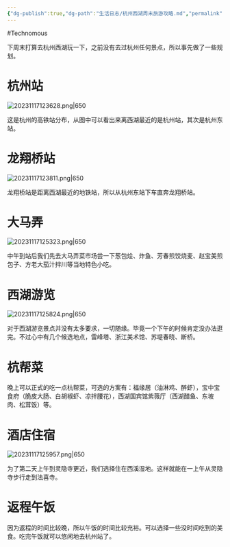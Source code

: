 ```yaml
---
{"dg-publish":true,"dg-path":"生活日志/杭州西湖周末旅游攻略.md","permalink":"/生活日志/杭州西湖周末旅游攻略/","created":"2023-11-17T12:32:13.000+08:00","updated":"2023-12-07T21:13:48.031+08:00"}
---
```


#Technomous 

下周末打算去杭州西湖玩一下，之前没有去过杭州任何景点，所以事先做了一些规划。

# 杭州站

![20231117123628.png|650](/img/user/0.Asset/resource/20231117123628.png)

这是杭州的高铁站分布，从图中可以看出来离西湖最近的是杭州站，其次是杭州东站。

# 龙翔桥站

![20231117123811.png|650](/img/user/0.Asset/resource/20231117123811.png)

龙翔桥站是距离西湖最近的地铁站，所以从杭州东站下车直奔龙翔桥站。

# 大马弄

![20231117125323.png|650](/img/user/0.Asset/resource/20231117125323.png)

中午到站后我们先去大马弄菜市场尝一下葱包烩、炸鱼、芳春煎饺烧麦、赵宝美煎包子、方老大茄汁拌川等当地特色小吃。

# 西湖游览

![20231117125824.png|650](/img/user/0.Asset/resource/20231117125824.png)

对于西湖游览景点并没有太多要求，一切随缘。毕竟一个下午的时候肯定没办法逛完。不过心中有几个候选地点，雷峰塔、浙江美术馆、苏堤春晓、断桥。

# 杭帮菜

晚上可以正式的吃一点杭帮菜，可选的方案有：福缘居（油淋鸡、醉虾），宝中宝食府（脆皮大肠、白胡椒虾、凉拌腰花），西湖国宾馆紫薇厅（西湖醋鱼、东坡肉、松茸饭）等。

# 酒店住宿

![20231117125957.png|650](/img/user/0.Asset/resource/20231117125957.png)

为了第二天上午到灵隐寺更近，我们选择住在西溪湿地。这样就能在一上午从灵隐寺步行走到法喜寺。

# 返程午饭

因为返程的时间比较晚，所以午饭的时间比较充裕。可以选择一些没时间吃到的美食。吃完午饭就可以悠闲地去杭州站了。